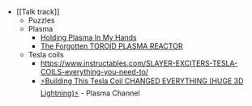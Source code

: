 - [[Talk track]]
	- Puzzles
	- Plasma
		- [Holding Plasma In My Hands](https://youtu.be/X-QgC6Trns4)
		- [The Forgotten TOROID PLASMA REACTOR](https://youtu.be/Rw3sfhW3Bt0)
	- Tesla coils
		- https://www.instructables.com/SLAYER-EXCITERS-TESLA-COILS-everything-you-need-to/
		- [⚡Building This Tesla Coil CHANGED EVERYTHING (HUGE 3D Lightning)⚡](https://youtu.be/wWIeUsnqkRk) - Plasma Channel